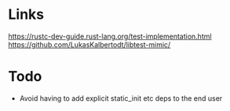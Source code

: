 # Links
https://rustc-dev-guide.rust-lang.org/test-implementation.html
https://github.com/LukasKalbertodt/libtest-mimic/

# Todo
- Avoid having to add explicit static_init etc deps to the end user